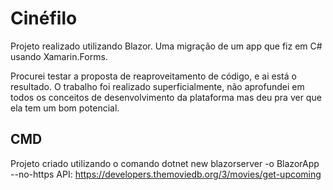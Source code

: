 # Cinéfilo
Projeto realizado utilizando Blazor. Uma migração de um app que fiz em C# usando Xamarin.Forms.

Procurei testar a proposta de reaproveitamento de código, e ai está o resultado. O trabalho foi realizado
superficialmente, não aprofundei em todos os conceitos de desenvolvimento da plataforma mas deu pra ver
que ela tem um bom potencial.

## CMD ##

Projeto criado utilizando o comando dotnet new blazorserver -o BlazorApp --no-https
API: https://developers.themoviedb.org/3/movies/get-upcoming
